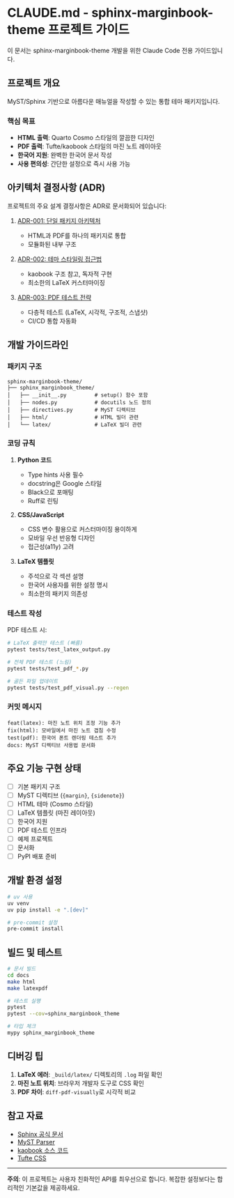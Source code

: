 # CLAUDE.md - sphinx-marginbook-theme 프로젝트 가이드

이 문서는 sphinx-marginbook-theme 개발을 위한 Claude Code 전용 가이드입니다.

## 프로젝트 개요

MyST/Sphinx 기반으로 아름다운 매뉴얼을 작성할 수 있는 통합 테마 패키지입니다.

### 핵심 목표
- **HTML 출력**: Quarto Cosmo 스타일의 깔끔한 디자인
- **PDF 출력**: Tufte/kaobook 스타일의 마진 노트 레이아웃
- **한국어 지원**: 완벽한 한국어 문서 작성
- **사용 편의성**: 간단한 설정으로 즉시 사용 가능

## 아키텍처 결정사항 (ADR)

프로젝트의 주요 설계 결정사항은 ADR로 문서화되어 있습니다:

1. [ADR-001: 단일 패키지 아키텍처](docs/adr/001-package-architecture.md)
   - HTML과 PDF를 하나의 패키지로 통합
   - 모듈화된 내부 구조

2. [ADR-002: 테마 스타일링 접근법](docs/adr/002-theme-styling-approach.md)
   - kaobook 구조 참고, 독자적 구현
   - 최소한의 LaTeX 커스터마이징

3. [ADR-003: PDF 테스트 전략](docs/adr/003-testing-strategy.md)
   - 다층적 테스트 (LaTeX, 시각적, 구조적, 스냅샷)
   - CI/CD 통합 자동화

## 개발 가이드라인

### 패키지 구조
```
sphinx-marginbook-theme/
├── sphinx_marginbook_theme/
│   ├── __init__.py         # setup() 함수 포함
│   ├── nodes.py            # docutils 노드 정의
│   ├── directives.py       # MyST 디렉티브
│   ├── html/               # HTML 빌더 관련
│   └── latex/              # LaTeX 빌더 관련
```

### 코딩 규칙

1. **Python 코드**
   - Type hints 사용 필수
   - docstring은 Google 스타일
   - Black으로 포매팅
   - Ruff로 린팅

2. **CSS/JavaScript**
   - CSS 변수 활용으로 커스터마이징 용이하게
   - 모바일 우선 반응형 디자인
   - 접근성(a11y) 고려

3. **LaTeX 템플릿**
   - 주석으로 각 섹션 설명
   - 한국어 사용자를 위한 설정 명시
   - 최소한의 패키지 의존성

### 테스트 작성

PDF 테스트 시:
```bash
# LaTeX 출력만 테스트 (빠름)
pytest tests/test_latex_output.py

# 전체 PDF 테스트 (느림)
pytest tests/test_pdf_*.py

# 골든 파일 업데이트
pytest tests/test_pdf_visual.py --regen
```

### 커밋 메시지
```
feat(latex): 마진 노트 위치 조정 기능 추가
fix(html): 모바일에서 마진 노트 겹침 수정
test(pdf): 한국어 폰트 렌더링 테스트 추가
docs: MyST 디렉티브 사용법 문서화
```

## 주요 기능 구현 상태

- [ ] 기본 패키지 구조
- [ ] MyST 디렉티브 (`{margin}`, `{sidenote}`)
- [ ] HTML 테마 (Cosmo 스타일)
- [ ] LaTeX 템플릿 (마진 레이아웃)
- [ ] 한국어 지원
- [ ] PDF 테스트 인프라
- [ ] 예제 프로젝트
- [ ] 문서화
- [ ] PyPI 배포 준비

## 개발 환경 설정

```bash
# uv 사용
uv venv
uv pip install -e ".[dev]"

# pre-commit 설정
pre-commit install
```

## 빌드 및 테스트

```bash
# 문서 빌드
cd docs
make html
make latexpdf

# 테스트 실행
pytest
pytest --cov=sphinx_marginbook_theme

# 타입 체크
mypy sphinx_marginbook_theme
```

## 디버깅 팁

1. **LaTeX 에러**: `_build/latex/` 디렉토리의 `.log` 파일 확인
2. **마진 노트 위치**: 브라우저 개발자 도구로 CSS 확인
3. **PDF 차이**: `diff-pdf-visually`로 시각적 비교

## 참고 자료

- [Sphinx 공식 문서](https://www.sphinx-doc.org/)
- [MyST Parser](https://myst-parser.readthedocs.io/)
- [kaobook 소스 코드](https://github.com/fmarotta/kaobook)
- [Tufte CSS](https://edwardtufte.github.io/tufte-css/)

---

**주의**: 이 프로젝트는 사용자 친화적인 API를 최우선으로 합니다. 복잡한 설정보다는 합리적인 기본값을 제공하세요.
